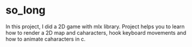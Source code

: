 # so_long
In this project, I did a 2D game with mlx library. Project helps you to learn how to render a 2D map and caharacters, hook keyboard movements and how to animate caharacters in c.
